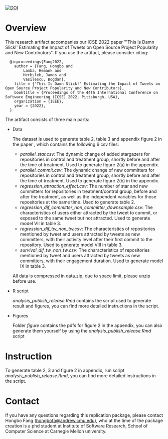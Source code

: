 [![DOI](https://zenodo.org/badge/435349658.svg)](https://zenodo.org/badge/latestdoi/435349658)

# Overview
This research artifact accompanies our ICSE 2022 paper "'This Is Damn Slick!' Estimating the Impact of Tweets on Open Source Project Popularity and New Contributors". If you use the artifact, please consider citing:


      @inproceedings{Fang2022,
        author = {Fang, Hongbo and 
            Lamba, Hemank and 
            Herbsleb, James and 
            Vasilescu, Bogdan},
        title = {'This Is Damn Slick!' Estimating the Impact of Tweets on Open Source Project Popularity and New Contributors},
        booktitle = {Proceedings of the 44th International Conference on Software Engineering (ICSE) 2022, Pittsburgh, USA},
        organization = {IEEE},
        year = {2022},
      }


The artifact consists of three main parts:
- Data

   The dataset is used to generate table 2, table 3 and appendix figure 2 in the paper , which contains the following 6 csv files:
   - *parallel_star.csv*: The dynamic change of added stargazers for repositories in control and treatment group, shortly before and after the time of treatment. Used to generate figure 2(a) in the appendix.
   - *parallel_commit.csv*: The dynamic change of new committers for repositories in control and treatment group, shortly before and after the time of treatment. Used to generate figure 2(b) in the appendix.
   - *regression_attraction_effect.csv*: The number of star and new committers for repositories in treatment/control group, before and after the treatment, as well as the independent variables for those repositories at the same time. Used to generate table 2.
   - *regression_dif_committer_non_committer_downsample.csv*: The characteristics of users either attracted by the tweet to commit, or exposed to the same tweet but not attracted. Used to generate model VII in table 3.
   - *regression_dif_tw_non_tw.csv*: The characteristics of repositories mentioned by tweet and users attracted by tweets as new committers, with their activity level after their first commit to the repository. Used to generate model VIII in table 3.
   - *survival_dif_tw_non_tw.csv*: The characteristics of repositories mentioned by tweet and users attracted by tweets as new committers, with their engagement duration. Used to generate model IX in table 3.

   All data is compressed in data.zip, due to space limit, please unzip before use.
- R script

   *analysis_publish_release.Rmd* contains the script used to generate result and figures, you can find more detailed instructions in the script.
- Figures

   Folder *figure* contains the pdfs for figure 2 in the appendix, you can also generate them yourself by using the *analysis_publish_release.Rmd* script


# Instruction
To generate table 2, 3 and figure 2 in appendix, run script *analysis_publish_release.Rmd*, you can find more detailed instructions in the script.

# Contact
If you have any questions regarding this replication package, please contact Hongbo Fang (hongbofa@andrew.cmu.edu), who at the time of the package creation is a phd student at Institute of Software Research, School of Computer Science at Carnegie Mellon university.
